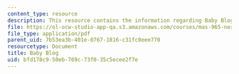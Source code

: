 ```yaml
---
content_type: resource
description: This resource contains the information regarding Baby Blog.
file: https://ol-ocw-studio-app-qa.s3.amazonaws.com/courses/mas-965-nextlab-i-designing-mobile-technologies-for-the-next-billion-users-fall-2008/bfd178c950eb769c73f035c5ecee2f7e_MITMAS_965F08_baby_m1.pdf
file_type: application/pdf
parent_uid: 7b53ea3b-401e-0767-1816-c31fc0eee770
resourcetype: Document
title: Baby Blog
uid: bfd178c9-50eb-769c-73f0-35c5ecee2f7e
---
```

